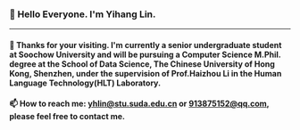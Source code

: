 ### 👋 Hello Everyone. I'm Yihang Lin.

---
#### 🔭 Thanks for your visiting. I'm currently a senior undergraduate student at Soochow University and will be pursuing a Computer Science M.Phil. degree at the School of Data Science, The Chinese University of Hong Kong, Shenzhen, under the supervision of Prof.Haizhou Li in the Human Language Technology(HLT) Laboratory.
####  📫 How to reach me: yhlin@stu.suda.edu.cn or 913875152@qq.com, please feel free to contact me.

<!--
**LHang2002/LHang2002** is a ✨ _special_ ✨ repository because its `README.md` (this file) appears on your GitHub profile.

Here are some ideas to get you started:

- 🔭 I’m currently working on ...
- 🌱 I’m currently learning ...
- 👯 I’m looking to collaborate on ...
- 🤔 I’m looking for help with ...
- 💬 Ask me about ...
- 📫 How to reach me: ...
- 😄 Pronouns: ...
- ⚡ Fun fact: ...
-->
